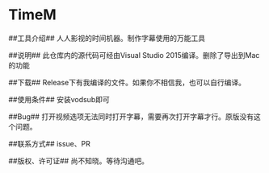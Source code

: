# TimeM

##工具介绍##
人人影视的时间机器。制作字幕使用的万能工具


##说明##
此仓库内的源代码可经由Visual Studio 2015编译。删除了导出到Mac的功能

##下载##
Release下有我编译的文件。如果你不相信我，也可以自行编译。

##使用条件##
安装vodsub即可

##Bug##
打开视频选项无法同时打开字幕，需要再次打开字幕才行。原版没有这个问题。


##联系方式##
issue、PR

##版权、许可证##
尚不知晓。等待沟通吧。
